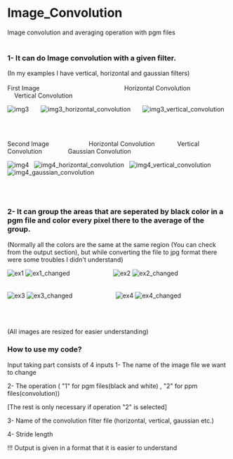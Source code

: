 # Image_Convolution
Image convolution and averaging operation with pgm files
<br><br>

<h3> 1- It can do Image convolution with a given filter. </h3>
(In my examples I have vertical, horizontal and gaussian filters)
<br><br>
First Image &nbsp; &nbsp; &nbsp; &nbsp; &nbsp; &nbsp; &nbsp; &nbsp; &nbsp; &nbsp; &nbsp; &nbsp; &nbsp; &nbsp; &nbsp; &nbsp; &nbsp; &nbsp; &nbsp; &nbsp; &nbsp; &nbsp; &nbsp; &nbsp; Horizontal Convolution &nbsp; &nbsp; &nbsp; &nbsp; &nbsp; &nbsp; &nbsp; &nbsp; &nbsp; &nbsp; &nbsp; &nbsp; &nbsp; Vertical Convolution

![img3](https://user-images.githubusercontent.com/121832450/214450779-cb4def86-b888-43ac-b770-e2a06ccedd3c.jpg) &nbsp; &nbsp; &nbsp; ![img3_horizontal_convolution](https://user-images.githubusercontent.com/121832450/214450789-a86857de-8273-43b4-976a-8e8af474987e.jpg) &nbsp;  &nbsp; &nbsp; ![img3_vertical_convolution](https://user-images.githubusercontent.com/121832450/214450823-08c09790-768a-40f9-8457-c359d010ec9f.jpg)

<br><br>

Second Image &nbsp; &nbsp; &nbsp; &nbsp; &nbsp;  &nbsp; &nbsp; &nbsp; &nbsp; &nbsp; &nbsp; Horizontal Convolution  &nbsp; &nbsp; &nbsp; &nbsp; &nbsp; &nbsp;  Vertical Convolution &nbsp; &nbsp; &nbsp; &nbsp; &nbsp; &nbsp; &nbsp;  Gaussian Convolution

![img4](https://user-images.githubusercontent.com/121832450/214452591-1e812062-b009-4a81-8182-3c765f3f46a4.jpg) &nbsp; ![img4_horizontal_convolution](https://user-images.githubusercontent.com/121832450/214452689-be0c33af-e2e8-42ec-8a5e-fad97b4df96b.jpg) &nbsp; ![img4_vertical_convolution](https://user-images.githubusercontent.com/121832450/214452695-e44e63ab-aeaf-47a6-b9e8-c190d5f0035a.jpg) &nbsp; ![img4_gaussian_convolution](https://user-images.githubusercontent.com/121832450/214452708-8d36aa54-fa57-4de8-b2fd-55c1431d2afb.jpg)

<br><br>

<h3> 2- It can group the areas that are seperated by black color in a pgm file and color every pixel there to the average of the group.  </h3>

(Normally all the colors are the same at the same region (You can check from the output section), but while converting the file to jpg format there were some troubles I didn't understand)

![ex1](https://user-images.githubusercontent.com/121832450/214449414-ad452006-8ca0-4c24-be14-b79e1cd99ec2.jpg) ![ex1_changed](https://user-images.githubusercontent.com/121832450/214449467-5135ded0-96a5-4a30-b33e-c7d3de8e52df.jpg) &nbsp; &nbsp; &nbsp; &nbsp; &nbsp; &nbsp; &nbsp; &nbsp; &nbsp; &nbsp; &nbsp; &nbsp; ![ex2](https://user-images.githubusercontent.com/121832450/214449503-797ba25e-a981-4abc-992b-67a2674cb215.jpg)    ![ex2_changed](https://user-images.githubusercontent.com/121832450/214449519-93e062c0-f030-4f43-adf2-1e9e4d515a93.jpg)
<br><br><br>
![ex3](https://user-images.githubusercontent.com/121832450/214449543-779bfd78-07f0-47bb-89ad-8607f65415ba.jpg) ![ex3_changed](https://user-images.githubusercontent.com/121832450/214449578-cd67e08e-d91c-4b40-bf20-e7a5c9ef04ee.jpg) &nbsp; &nbsp; &nbsp; &nbsp; &nbsp; &nbsp; &nbsp; &nbsp; &nbsp; &nbsp; &nbsp; &nbsp; ![ex4](https://user-images.githubusercontent.com/121832450/214449606-75dea032-ac1f-42e3-954d-64b16ef7e3f1.jpg)    ![ex4_changed](https://user-images.githubusercontent.com/121832450/214449628-110ae490-0a48-48b1-87d3-07b268d60a0f.jpg)

<br><br><br>
(All images are resized for easier understanding)

<h3> How to use my code? </h3>

Input taking part consists of 4 inputs 
1- The name of the image file we want to change

2- The operation ( "1" for pgm files(black and white) , "2" for ppm files(convolution))

[The rest is only necessary if operation "2" is selected]

3- Name of the convolution filter file (horizontal, vertical, gaussian etc.)

4- Stride length

!!! Output is given in a format that it is easier to understand
